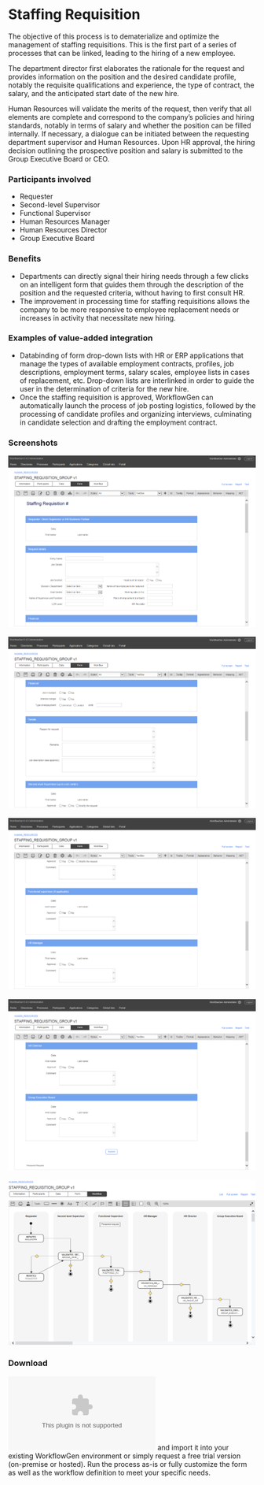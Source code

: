 # Staffing Requisition

The objective of this process is to dematerialize and optimize the management of staffing requisitions. This is the first part of a series of processes that can be linked, leading to the hiring of a new employee.

The department director first elaborates the rationale for the request and provides information on the position and the desired candidate profile, notably the requisite qualifications and experience, the type of contract, the salary, and the anticipated start date of the new hire.

Human Resources will validate the merits of the request, then verify that all elements are complete and correspond to the company’s policies and hiring standards, notably in terms of salary and whether the position can be filled internally. If necessary, a dialogue can be initiated between the requesting department supervisor and Human Resources. Upon HR approval, the hiring decision outlining the prospective position and salary is submitted to the Group Executive Board or CEO.

### Participants involved

* Requester
* Second-level Supervisor
* Functional Supervisor
* Human Resources Manager
* Human Resources Director
* Group Executive Board

### Benefits

* Departments can directly signal their hiring needs through a few clicks on an intelligent form that guides them through the description of the position and the requested criteria, without having to first consult HR.
* The improvement in processing time for staffing requisitions allows the company to be more responsive to employee replacement needs or increases in activity that necessitate new hiring.

### Examples of value-added integration

* Databinding of form drop-down lists with HR or ERP applications that manage the types of available employment contracts, profiles, job descriptions, employment terms, salary scales, employee lists in cases of replacement, etc. Drop-down lists are interlinked in order to guide the user in the determination of criteria for the new hire.
* Once the staffing requisition is approved, WorkflowGen can automatically launch the process of job posting logistics, followed by the processing of candidate profiles and organizing interviews, culminating in candidate selection and drafting the employment contract.

### Screenshots

![Staffing requisition form 1](assets/staffing-requisition-form-1.png)<br /><br />
![Staffing requisition form 2](assets/staffing-requisition-form-2.png)<br /><br />
![Staffing requisition form 3](assets/staffing-requisition-form-3.png)<br /><br />
![Staffing requisition form 4](assets/staffing-requisition-form-4.png)<br /><br />
![Staffing requisition workflow](assets/staffing-requisition-workflow.png)

### Download

![Download this process](dist/staffing-requisition-group-v1.xml.zip) and import it into your existing WorkflowGen environment or simply request a free trial version \(on-premise or hosted\). Run the process as-is or fully customize the form as well as the workflow definition to meet your specific needs.

